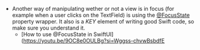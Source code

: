 - Another way of manipulating wether or not a view is in focus (for example when a user clicks on the TextField) is using the [@FocusState](https://developer.apple.com/documentation/swiftui/focusstate) property wrapper. It also is a *KEY* element of writing good Swift code, so make sure you understand it.
	- [How to use @FocusState in SwiftUI](https://youtu.be/9OC8e0OULBg?si=Wggss-chvwBsbdfE
